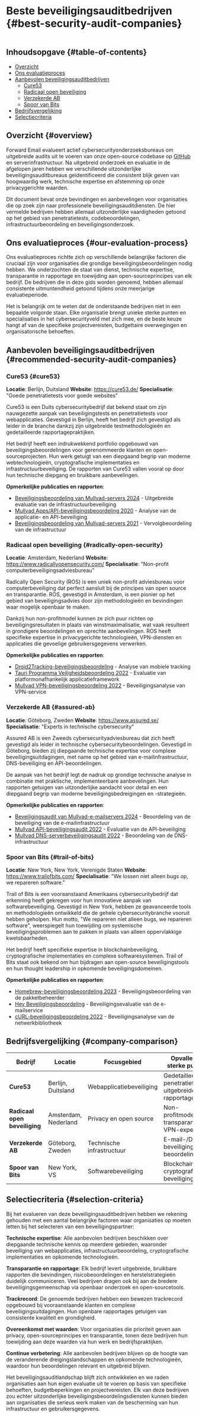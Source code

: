 # Beste beveiligingsauditbedrijven {#best-security-audit-companies}

<img loading="lazy" src="/img/articles/security-audit.webp" alt="" class="rounded-lg" />

## Inhoudsopgave {#table-of-contents}

* [Overzicht](#overview)
* [Ons evaluatieproces](#our-evaluation-process)
* [Aanbevolen beveiligingsauditbedrijven](#recommended-security-audit-companies)
  * [Cure53](#cure53)
  * [Radicaal open beveiliging](#radically-open-security)
  * [Verzekerde AB](#assured-ab)
  * [Spoor van Bits](#trail-of-bits)
* [Bedrijfsvergelijking](#company-comparison)
* [Selectiecriteria](#selection-criteria)

## Overzicht {#overview}

Forward Email evalueert actief cybersecurityonderzoeksbureaus om uitgebreide audits uit te voeren van onze open-source codebase op [GitHub](https://github.com/forwardemail) en serverinfrastructuur. Na uitgebreid onderzoek en evaluatie in de afgelopen jaren hebben we verschillende uitzonderlijke beveiligingsauditbureaus geïdentificeerd die consistent blijk geven van hoogwaardig werk, technische expertise en afstemming op onze privacygerichte waarden.

Dit document bevat onze bevindingen en aanbevelingen voor organisaties die op zoek zijn naar professionele beveiligingsauditdiensten. De hier vermelde bedrijven hebben allemaal uitzonderlijke vaardigheden getoond op het gebied van penetratietests, codebeoordelingen, infrastructuurbeoordeling en beveiligingsonderzoek.

## Ons evaluatieproces {#our-evaluation-process}

Ons evaluatieproces richtte zich op verschillende belangrijke factoren die cruciaal zijn voor organisaties die grondige beveiligingsbeoordelingen nodig hebben. We onderzochten de staat van dienst, technische expertise, transparantie in rapportage en toewijding aan open-sourceprincipes van elk bedrijf. De bedrijven die in deze gids worden genoemd, hebben allemaal consistente uitmuntendheid getoond tijdens onze meerjarige evaluatieperiode.

Het is belangrijk om te weten dat de onderstaande bedrijven niet in een bepaalde volgorde staan. Elke organisatie brengt unieke sterke punten en specialisaties in het cybersecurityveld met zich mee, en de beste keuze hangt af van de specifieke projectvereisten, budgettaire overwegingen en organisatorische behoeften.

## Aanbevolen beveiligingsauditbedrijven {#recommended-security-audit-companies}

### Cure53 {#cure53}

**Locatie**: Berlijn, Duitsland
**Website**: <https://cure53.de/>
**Specialisatie**: "Goede penetratietests voor goede websites"

Cure53 is een Duits cybersecuritybedrijf dat bekend staat om zijn nauwgezette aanpak van beveiligingstests en penetratietests voor webapplicaties. Gevestigd in Berlijn, heeft het bedrijf zich gevestigd als leider in de branche dankzij zijn uitgebreide testmethodologieën en gedetailleerde rapportagepraktijken.

Het bedrijf heeft een indrukwekkend portfolio opgebouwd van beveiligingsbeoordelingen voor gerenommeerde klanten en open-sourceprojecten. Hun werk getuigt van een diepgaand begrip van moderne webtechnologieën, cryptografische implementaties en infrastructuurbeveiliging. De rapporten van Cure53 vallen vooral op door hun technische diepgang en bruikbare aanbevelingen.

**Opmerkelijke publicaties en rapporten**:

* [Beveiligingsbeoordeling van Mullvad-servers 2024](https://cure53.de/pentest-report_mullvad\_2024\_v1.pdf) - Uitgebreide evaluatie van de infrastructuurbeveiliging
* [Mullvad Apps/API-beveiligingsbeoordeling 2020](https://cure53.de/pentest-report_mullvad\_2020\_v2.pdf) - Analyse van de applicatie- en API-beveiliging
* [Beveiligingsbeoordeling van Mullvad-servers 2021](https://cure53.de/pentest-report_mullvad\_2021\_v1.pdf) - Vervolgbeoordeling van de infrastructuur

### Radicaal open beveiliging {#radically-open-security}

**Locatie**: Amsterdam, Nederland
**Website**: <https://www.radicallyopensecurity.com/>
**Specialisatie**: "Non-profit computerbeveiligingsadviesbureau"

Radically Open Security (ROS) is een uniek non-profit adviesbureau voor computerbeveiliging dat perfect aansluit bij de principes van open source en transparantie. ROS, gevestigd in Amsterdam, is een pionier op het gebied van beveiligingsadvies door zijn methodologieën en bevindingen waar mogelijk openbaar te maken.

Dankzij hun non-profitmodel kunnen ze zich puur richten op beveiligingsresultaten in plaats van winstmaximalisatie, wat vaak resulteert in grondigere beoordelingen en oprechte aanbevelingen. ROS heeft specifieke expertise in privacygerichte technologieën, VPN-diensten en applicaties die gevoelige gebruikersgegevens verwerken.

**Opmerkelijke publicaties en rapporten**:

* [Droid2Tracking-beveiligingsbeoordeling](https://github.com/radicallyopensecurity/ros-website/blob/main/ros-public-reports/ROS%20-%20OnNet%20-%20OF-Droid2Tracking%20the%20Trackers%20-%202022.pdf) - Analyse van mobiele tracking
* [Tauri Programma Veiligheidsbeoordeling 2022](https://github.com/radicallyopensecurity/ros-website/blob/main/ros-public-reports/ROS%20-%20The%20Tauri%20Programme%20-2022.pdf) - Evaluatie van platformonafhankelijk applicatieframework
* [Mullvad VPN-beveiligingsbeoordeling 2022](https://github.com/radicallyopensecurity/ros-website/blob/main/ros-public-reports/ROS%20-%20Mullvad%20VPN%202022.pdf) - Beveiligingsanalyse van VPN-service

### Verzekerde AB {#assured-ab}

**Locatie**: Göteborg, Zweden
**Website**: <https://www.assured.se/>
**Specialisatie**: "Experts in technische cybersecurity"

Assured AB is een Zweeds cybersecurityadviesbureau dat zich heeft gevestigd als leider in technische cybersecuritybeoordelingen. Gevestigd in Göteborg, bieden zij diepgaande technische expertise voor complexe beveiligingsuitdagingen, met name op het gebied van e-mailinfrastructuur, DNS-beveiliging en API-beoordelingen.

De aanpak van het bedrijf legt de nadruk op grondige technische analyse in combinatie met praktische, implementeerbare aanbevelingen. Hun rapporten getuigen van uitzonderlijke aandacht voor detail en een diepgaand begrip van moderne beveiligingsbedreigingen en -strategieën.

**Opmerkelijke publicaties en rapporten**:

* [Beveiligingsaudit van Mullvad-e-mailservers 2024](https://www.assured.se/publications/Assured_Mullvad_email_server_audit\_2024.pdf) - Beoordeling van de beveiliging van de e-mailinfrastructuur
* [Mullvad API-beveiligingsaudit 2022](https://www.assured.se/publications/Assured_Mullvad_API_audit_report\_2022.pdf) - Evaluatie van de API-beveiliging
* [Mullvad DNS-serverbeveiligingsaudit 2022](https://www.assured.se/publications/Assured_Mullvad_DNS_server_audit_report\_2022.pdf) - Beoordeling van de DNS-infrastructuur

### Spoor van Bits {#trail-of-bits}

**Locatie**: New York, New York, Verenigde Staten
**Website**: <https://www.trailofbits.com/>
**Specialisatie**: "We lossen niet alleen bugs op, we repareren software."

Trail of Bits is een vooraanstaand Amerikaans cybersecuritybedrijf dat erkenning heeft gekregen voor hun innovatieve aanpak van softwarebeveiliging. Gevestigd in New York, hebben ze geavanceerde tools en methodologieën ontwikkeld die de gehele cybersecuritybranche vooruit hebben geholpen. Hun motto, "We repareren niet alleen bugs, we repareren software", weerspiegelt hun toewijding om systemische beveiligingsproblemen aan te pakken in plaats van alleen oppervlakkige kwetsbaarheden.

Het bedrijf heeft specifieke expertise in blockchainbeveiliging, cryptografische implementaties en complexe softwaresystemen. Trail of Bits staat ook bekend om hun bijdragen aan open-source beveiligingstools en hun thought leadership in opkomende beveiligingsdomeinen.

**Opmerkelijke publicaties en rapporten**:

* [Homebrew-beveiligingsbeoordeling 2023](https://github.com/trailofbits/publications/blob/master/reviews/2023-08-28-homebrew-securityreview.pdf) - Beveiligingsbeoordeling van de pakketbeheerder
* [Hey Beveiligingsbeoordeling](https://github.com/trailofbits/publications/blob/master/reviews/Hey.pdf) - Beveiligingsevaluatie van de e-mailservice
* [cURL-beveiligingsbeoordeling 2022](https://github.com/trailofbits/publications/blob/master/reviews/2022-12-curl-securityreview.pdf) - Beveiligingsanalyse van de netwerkbibliotheek

## Bedrijfsvergelijking {#company-comparison}

| Bedrijf | Locatie | Focusgebied | Opvallende sterke punten | Openbare rapporten |
| --------------------------- | ---------------------- | ------------------------ | ----------------------------------------------------- | -------------------------- |
| **Cure53** | Berlijn, Duitsland | Webapplicatiebeveiliging | Gedetailleerde penetratietesten, uitgebreide rapportage | 3+ Mullvad-beoordelingen |
| **Radicaal open beveiliging** | Amsterdam, Nederland | Privacy en open source | Non-profitmodel, transparantie, VPN-expertise | Publieke methodologiedeling |
| **Verzekerde AB** | Göteborg, Zweden | Technische infrastructuur | E-mail-/DNS-beveiliging, API-beoordelingen | Gespecialiseerde serveraudits |
| **Spoor van Bits** | New York, VS | Softwarebeveiliging | Blockchain, cryptografie, beveiligingstools | Open-source bijdragen |

## Selectiecriteria {#selection-criteria}

Bij het evalueren van deze beveiligingsauditbedrijven hebben we rekening gehouden met een aantal belangrijke factoren waar organisaties op moeten letten bij het selecteren van een beveiligingspartner:

**Technische expertise**: Alle aanbevolen bedrijven beschikken over diepgaande technische kennis op meerdere gebieden, waaronder beveiliging van webapplicaties, infrastructuurbeoordeling, cryptografische implementaties en opkomende technologieën.

**Transparantie en rapportage**: Elk bedrijf levert uitgebreide, bruikbare rapporten die bevindingen, risicobeoordelingen en herstelstrategieën duidelijk communiceren. Veel bedrijven dragen ook bij aan de bredere beveiligingsgemeenschap via openbaar onderzoek en open-sourcetools.

**Trackrecord**: De genoemde bedrijven hebben een bewezen trackrecord opgebouwd bij vooraanstaande klanten en complexe beveiligingsuitdagingen. Hun openbare rapportages getuigen van consistente kwaliteit en grondigheid.

**Overeenkomst met waarden**: Voor organisaties die prioriteit geven aan privacy, open-sourceprincipes en transparantie, tonen deze bedrijven hun toewijding aan deze waarden via hun werk en bedrijfspraktijken.

**Continue verbetering**: Alle aanbevolen bedrijven blijven op de hoogte van de veranderende dreigingslandschappen en opkomende technologieën, waardoor hun beoordelingen relevant en uitgebreid blijven.

Het beveiligingsauditlandschap blijft zich ontwikkelen en we raden organisaties aan hun eigen evaluatie uit te voeren op basis van specifieke behoeften, budgetbeperkingen en projectvereisten. Elk van deze bedrijven zou echter uitzonderlijke beveiligingsbeoordelingsdiensten kunnen bieden aan organisaties die serieus werk maken van de bescherming van hun infrastructuur en gebruikersgegevens.
